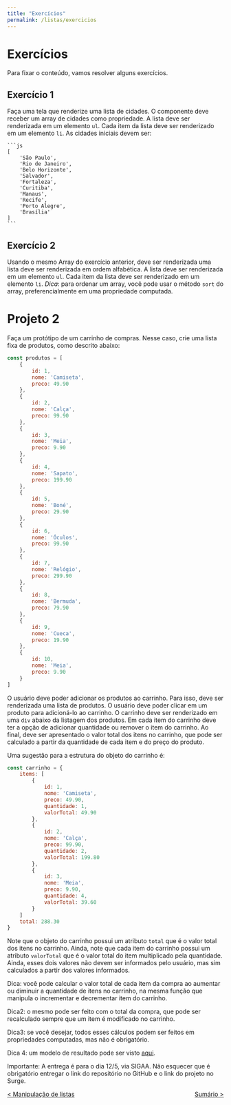 ```yaml
---
title: "Exercícios"
permalink: /listas/exercicios
---
```


# Exercícios

Para fixar o conteúdo, vamos resolver alguns exercícios.

## Exercício 1

Faça uma tela que renderize uma lista de cidades. O componente deve receber um array de cidades como propriedade. A lista deve ser renderizada em um elemento `ul`. Cada item da lista deve ser renderizado em um elemento `li`. As cidades iniciais devem ser:
    
    ```js
    [
        'São Paulo',
        'Rio de Janeiro',
        'Belo Horizonte',
        'Salvador',
        'Fortaleza',
        'Curitiba',
        'Manaus',
        'Recife',
        'Porto Alegre',
        'Brasília'
    ]
    ```

## Exercício 2

Usando o mesmo Array do exercício anterior, deve ser renderizada uma lista deve ser renderizada em ordem alfabética. A lista deve ser renderizada em um elemento `ul`. Cada item da lista deve ser renderizado em um elemento `li`. *Dica*: para ordenar um array, você pode usar o método `sort` do array, preferencialmente em uma propriedade computada. 

# Projeto 2

Faça um protótipo de um carrinho de compras. Nesse caso, crie uma lista fixa de produtos, como descrito abaixo:

```js
const produtos = [
    {
        id: 1,
        nome: 'Camiseta',
        preco: 49.90
    },
    {
        id: 2,
        nome: 'Calça',
        preco: 99.90
    },
    {
        id: 3,
        nome: 'Meia',
        preco: 9.90
    },
    {
        id: 4,
        nome: 'Sapato',
        preco: 199.90
    },
    {
        id: 5,
        nome: 'Boné',
        preco: 29.90
    },
    {
        id: 6,
        nome: 'Óculos',
        preco: 99.90
    },
    {
        id: 7,
        nome: 'Relógio',
        preco: 299.90
    },
    {
        id: 8,
        nome: 'Bermuda',
        preco: 79.90
    },
    {
        id: 9,
        nome: 'Cueca',
        preco: 19.90
    },
    {
        id: 10,
        nome: 'Meia',
        preco: 9.90
    }
]
```

O usuário deve poder adicionar os produtos ao carrinho. Para isso, deve ser renderizada uma lista de produtos. O usuário deve poder clicar em um produto para adicioná-lo ao carrinho. O carrinho deve ser renderizado em uma `div` abaixo da listagem dos produtos. Em cada item do carrinho deve ter a opção de adicionar quantidade ou remover o item do carrinho. Ao final, deve ser apresentado o valor total dos itens no carrinho, que pode ser calculado a partir da quantidade de cada item e do preço do produto.

Uma sugestão para a estrutura do objeto do carrinho é:

```js
const carrinho = {
    items: [
        {
            id: 1,
            nome: 'Camiseta',
            preco: 49.90,
            quantidade: 1,
            valorTotal: 49.90
        },
        {
            id: 2,
            nome: 'Calça',
            preco: 99.90,
            quantidade: 2,
            valorTotal: 199.80
        },
        {
            id: 3,
            nome: 'Meia',
            preco: 9.90,
            quantidade: 4,
            valorTotal: 39.60
        }
    ]
    total: 288.30
}
```

Note que o objeto do carrinho possui um atributo `total` que é o valor total dos itens no carrinho. Ainda, note que cada item do carrinho possui um atributo `valorTotal` que é o valor total do item multiplicado pela quantidade. Ainda, esses dois valores não devem ser informados pelo usuário, mas sim calculados a partir dos valores informados. 

Dica: você pode calcular o valor total de cada item da compra ao aumentar ou diminuir a quantidade de itens no carrinho, na mesma função que manipula o incrementar e decrementar item do carrinho.

Dica2: o mesmo pode ser feito com o total da compra, que pode ser recalculado sempre que um item é modificado no carrinho.

Dica3: se você desejar, todos esses cálculos podem ser feitos em propriedades computadas, mas não é obrigatório.

Dica 4: um modelo de resultado pode ser visto [aqui](https://ldmfabio-listaprodutos.surge.sh/).

Importante:  A entrega é para o dia 12/5, via SIGAA. Não esquecer que é obrigatório entregar o link do repositório no GitHub e o link do projeto no Surge.

<span style="display: flex; justify-content: space-between;"><span>[&lt; Manipulação de listas](manipulacao-listas.html "Voltar")</span> <span>[Sumário &gt;](../ "Próximo")</span></span>